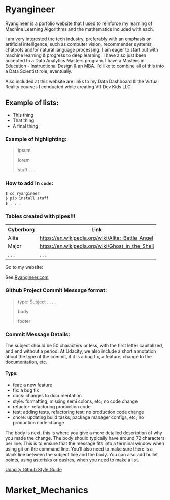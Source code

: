 # Ryangineer

Ryangineer is a porfolio website that I used to reinforce my learning of Machine Learning Algorithms and the mathematics included with each.

 I am very interested the tech industry, preferably with an emphasis on artificial intelligence, such as computer vision, recommender systems, chatbots and/or natural language processing.  I am eager to start out with machine learning & progress to deep learning.  I have also just been accepted to a Data Analytics Masters program.  I have a Masters in Education - Instructional Design & an MBA.  I'd like to combine all of this into a Data Scientist role, eventually.

Also included at this website are links to my Data Dashboard & the Virtual Reality courses I conducted while creating VR Dev Kids LLC.

## Example of lists:
- This thing
- That thing
- A final thing

### Example of highlighting:
> ipsum
>
> lorem
>
> stuff . . .

### How to add in `code`:

```sh
$ cd ryangineer
$ pip install stuff
$ . . .
```

### Tables created with pipes!!!

| Cyberborg | Link |
| --------- | ---- |
| Alita | https://en.wikipedia.org/wiki/Alita:_Battle_Angel |
| Major | https://en.wikipedia.org/wiki/Ghost_in_the_Shell |
| . . . | . . . |

Go to my website:

See [Ryangineer.com](https://www.ryangineer.com/)

### Github Project Commit Message format:
> type: Subject . . . .
>
> body
>
> footer

### Commit Message Details:
The subject should be 50 characters or less, with the first letter capitalized, and end without a period. At Udacity, we also include a short annotation about the type of the commit, if it is a bug fix, a feature, change to the documentation, etc.

#### Type:
- feat: a new feature
- fix: a bug fix
- docs: changes to documentation
- style: formatting, missing semi colons, etc; no code change
- refactor: refactoring production code
- test: adding tests, refactoring test; no production code change
- chore: updating build tasks, package manager configs, etc; no production code change

The body is next, this is where you give a more detailed description of why you made the change. The body should typically have around 72 characters per line. This is to ensure that the message fits into a terminal window when using git on the command line. You’ll also need to make sure there is a blank line between the subject line and the body. You can also add bullet points, using asterisks or dashes, when you need to make a list.

[Udacity Github Style Guide](http://udacity.github.io/git-styleguide/)
# Market_Mechanics
